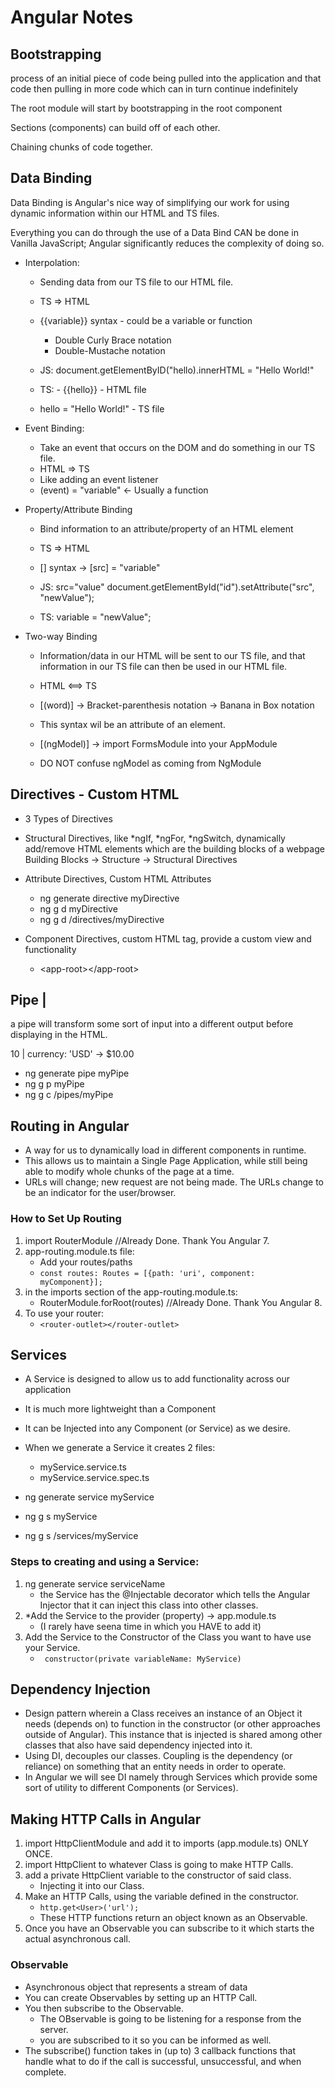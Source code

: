 
# Angular Notes

## Bootstrapping

process of an initial piece of code being pulled into the application and that code then pulling in more code which can in turn continue indefinitely

The root module will start by bootstrapping in the root component

Sections (components) can build off of each other.

Chaining chunks of code together.


## Data Binding
Data Binding is Angular's nice way of simplifying our work for using dynamic information within our HTML and TS files.

Everything you can do through the use of a Data Bind CAN be done in Vanilla JavaScript; Angular significantly reduces the complexity of doing so.

- Interpolation:
	- Sending data from our TS file to our HTML file.
	- TS => HTML
	- {{variable}} syntax - could be a variable or function
		- Double Curly Brace notation
		- Double-Mustache notation
	
	- JS: document.getElementByID("hello).innerHTML = "Hello World!"

	- TS: - {{hello}}		- HTML file
	- hello = "Hello World!"	- TS file

- Event Binding:
	- Take an event that occurs on the DOM and do something in our TS file.
	- HTML => TS
	- Like adding an event listener
	- (event) = "variable" <- Usually a function

- Property/Attribute Binding
	- Bind information to an attribute/property of an HTML element
	- TS => HTML
	- [] syntax	-> [src] = "variable"

	- JS: src="value"
		document.getElementById("id").setAttribute("src", "newValue");
		
	- TS: variable = "newValue";


- Two-way Binding
	- Information/data in our HTML will be sent to our TS file, and that information in our TS file can then be used in our HTML file.
	- HTML <==> TS
		
	- [(word)]		-> Bracket-parenthesis notation
				-> Banana in Box notation

	- This syntax wil be an attribute of an element.
	- [(ngModel)]	-> import FormsModule into your AppModule
	- DO NOT confuse ngModel as coming from NgModule


## Directives - Custom HTML

- 3 Types of Directives

- Structural Directives, like \*ngIf, \*ngFor, \*ngSwitch, dynamically add/remove HTML elements which are the building blocks of a webpage
	Building Blocks -> Structure -> Structural Directives

- Attribute Directives, Custom HTML Attributes
	- ng generate directive myDirective
	- ng g d myDirective
	- ng g d /directives/myDirective

- Component Directives, custom HTML tag, provide a custom view and functionality
	- \<app-root\>\</app-root\>


## Pipe |

a pipe will transform some sort of input into a different output before displaying in the HTML.

10 | currency: 'USD'	->	$10.00

- ng generate pipe myPipe
- ng g p myPipe
- ng g c /pipes/myPipe



## Routing in Angular

- A way for us to dynamically load in different components in runtime.
- This allows us to maintain a Single Page Application, while still being able to modify whole chunks of the page at a time.
- URLs will change; new request are not being made. The URLs change to be an indicator for the user/browser.


### How to Set Up Routing

1. import RouterModule //Already Done. Thank You Angular 7.
2. app-routing.module.ts file:
   - Add your routes/paths
   - <code>const routes: Routes = [{path: 'uri', component: myComponent}];</code>
3. in the imports section of the app-routing.module.ts:
   - RouterModule.forRoot(routes) //Already Done. Thank You Angular 8.
4. To use your router:
   - <code>\<router-outlet>\</router-outlet></code>


## Services

- A Service is designed to allow us to add functionality across our application
- It is much more lightweight than a Component
- It can be Injected into any Component (or Service) as we desire.
- When we generate a Service it creates 2 files:
  - myService.service.ts
  - myService.service.spec.ts

- ng generate service myService
- ng g s myService
- ng g s /services/myService


### Steps to creating and using a Service:

1. ng generate service serviceName
	- the Service has the @Injectable decorator which tells the Angular Injector that it can inject this class into other classes.
2. *Add the Service to the provider (property) -> app.module.ts
	- (I rarely have seena time in which you HAVE to add it)
3. Add the Service to the Constructor of the Class you want to have use your Service.
	- <code> constructor(private variableName: MyService) </code>


## Dependency Injection

- Design pattern wherein a Class receives an instance of an Object it needs (depends on) to function in the constructor (or other approaches outside of Angular). This instance that is injected is shared among other classes that also have said dependency injected into it.
- Using DI, decouples our classes. Coupling is the dependency (or reliance) on something that an entity needs in order to operate.
- In Angular we will see DI namely through Services which provide some sort of utility to different Components (or Services).


## Making HTTP Calls in Angular

1. import HttpClientModule and add it to imports (app.module.ts) ONLY ONCE.
2. import HttpClient to whatever Class is going to make HTTP Calls.
3. add a private HttpClient variable to the constructor of said class.
	- Injecting it into our Class.
4. Make an HTTP Calls, using the variable defined in the constructor.
	- <code>http.get\<User>('url');</code>
	- These HTTP functions return an object known as an Observable.
5. Once you have an Observable you can subscribe to it which starts the actual asynchronous call.


### Observable

- Asynchronous object that represents a stream of data
- You can create Observables by setting up an HTTP Call.
- You then subscribe to the Observable.
  - The OBservable is going to be listening for a response from the server.
  - you are subscribed to it so you can be informed as well.
- The subscribe() function takes in (up to) 3 callback functions that handle what to do if the call is successful, unsuccessful, and when complete. 